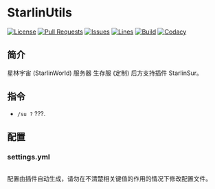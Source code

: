 # StarlinUtils
[![License](https://img.shields.io/badge/license-CC%20BY--NC--ND--4.0-green?style=flat-square)](http://creativecommons.org/licenses/by-nc-nd/4.0) [![Pull Requests](https://img.shields.io/github/issues-pr-closed/katorlys/StarlinUtils?style=flat-square)](https://github.com/katorlys/StarlinUtils/pulls) [![Issues](https://img.shields.io/github/issues-closed/katorlys/StarlinUtils?style=flat-square)](https://github.com/katorlys/StarlinUtils/issues) [![Lines](https://img.shields.io/tokei/lines/github/katorlys/StarlinUtils?style=flat-square)](https://github.com/katorlys/StarlinUtils) [![Build](https://img.shields.io/github/actions/workflow/status/katorlys/StarlinUtils/build.yml?style=flat-square)](https://github.com/katorlys/StarlinUtils/actions/workflows/build.yml) [![Codacy](https://img.shields.io/codacy/grade/b187c52b9b754ed8a670a3017201c05f?style=flat-square)](https://app.codacy.com/gh/katorlys/StarlinUtils)

## 简介
星林宇宙 (StarlinWorld) 服务器 生存服 (定制) 后方支持插件 StarlinSur。  

## 指令
- `/su ?` ???.

## 配置
### settings.yml

```yml

```

配置由插件自动生成，请勿在不清楚相关键值的作用的情况下修改配置文件。  
